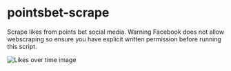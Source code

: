 # pointsbet-scrape
Scrape likes from points bet social media.
Warning Facebook does not allow webscraping so ensure you have explicit written permission before running this script.


![Likes over time image](https://github.com/ted-marozzi/pointsbet-scrape/blob/master/pointsbet.png?raw=true)
